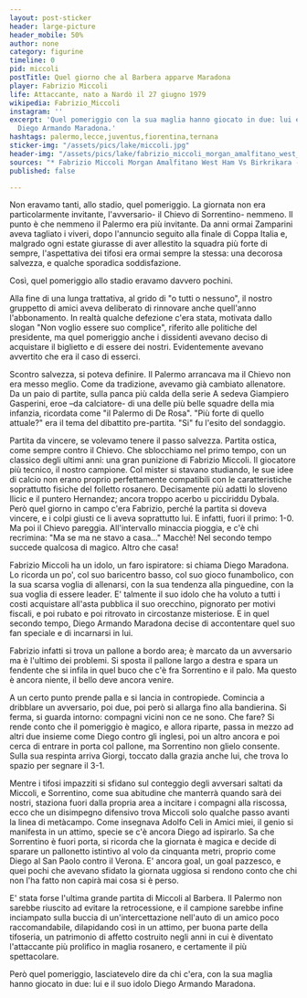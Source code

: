```yaml
---
layout: post-sticker
header: large-picture
header_mobile: 50%
author: none
category: figurine
timeline: 0
pid: miccoli
postTitle: Quel giorno che al Barbera apparve Maradona
player: Fabrizio Miccoli
life: Attaccante, nato a Nardò il 27 giugno 1979
wikipedia: Fabrizio_Miccoli
instagram: ''
excerpt: 'Quel pomeriggio con la sua maglia hanno giocato in due: lui e il suo idolo
  Diego Armando Maradona.'
hashtags: palermo,lecce,juventus,fiorentina,ternana
sticker-img: "/assets/pics/lake/miccoli.jpg"
header-img: "/assets/pics/lake/fabrizio_miccoli_morgan_amalfitano_west_ham_vs_birkrikara_-19933738812.jpg"
sources: "* Fabrizio Miccoli Morgan Amalfitano West Ham Vs Birkrikara - via [Wikipedia](https://commons.wikimedia.org/wiki/File:Fabrizio_Miccoli_Morgan_Amalfitano_West_Ham_Vs_Birkrikara_(19933738812).jpg)"
published: false

---
```

Non eravamo tanti, allo stadio, quel pomeriggio. La giornata non era particolarmente invitante, l'avversario- il Chievo di Sorrentino- nemmeno. Il punto è che nemmeno il Palermo era più invitante. Da anni ormai Zamparini aveva tagliato i viveri, dopo l'annuncio seguito alla finale di Coppa Italia e, malgrado ogni estate giurasse di aver allestito la squadra più forte di sempre, l'aspettativa dei tifosi era ormai sempre la stessa: una decorosa salvezza, e qualche sporadica soddisfazione.

Così, quel pomeriggio allo stadio eravamo davvero pochini.

Alla fine di una lunga trattativa, al grido di "o tutti o nessuno", il nostro gruppetto di amici aveva deliberato di rinnovare anche quell'anno l'abbonamento. In realtà qualche defezione c'era stata, motivata dallo slogan "Non voglio essere suo complice", riferito alle politiche del presidente, ma quel pomeriggio anche i dissidenti avevano deciso di acquistare il biglietto e di essere dei nostri. Evidentemente avevano avvertito che era il caso di esserci.

Scontro salvezza, si poteva definire. Il Palermo arrancava ma il Chievo non era messo meglio. Come da tradizione, avevamo già cambiato allenatore. Da un paio di partite, sulla panca più calda della serie A sedeva Giampiero Gasperini, eroe –da calciatore- di una delle più belle squadre della mia infanzia, ricordata come "il Palermo di De Rosa". "Più forte di quello attuale?" era il tema del dibattito pre-partita. "Si" fu l'esito del sondaggio.

Partita da vincere, se volevamo tenere il passo salvezza. Partita ostica, come sempre contro il Chievo. Che sblocchiamo nel primo tempo, con un classico degli ultimi anni: una gran punizione di Fabrizio Miccoli. Il giocatore più tecnico, il nostro campione. Col mister si stavano studiando, le sue idee di calcio non erano proprio perfettamente compatibili con le caratteristiche soprattutto fisiche del folletto rosanero. Decisamente più adatti lo sloveno Ilicic e il puntero Hernandez; ancora troppo acerbo u picciriddu Dybala. Però quel giorno in campo c'era Fabrizio, perché la partita si doveva vincere, e i colpi giusti ce li aveva soprattutto lui. E infatti, fuori il primo: 1-0. Ma poi il Chievo pareggia. All'intervallo minaccia pioggia, e c'è chi recrimina: "Ma se ma ne stavo a casa…" Macchè! Nel secondo tempo succede qualcosa di magico. Altro che casa!

Fabrizio Miccoli ha un idolo, un faro ispiratore: si chiama Diego Maradona. Lo ricorda un po', col suo baricentro basso, col suo gioco funambolico, con la sua scarsa voglia di allenarsi, con la sua tendenza alla pinguedine, con la sua voglia di essere leader. E' talmente il suo idolo che ha voluto a tutti i costi acquistare all'asta pubblica il suo orecchino, pignorato per motivi fiscali, e poi rubato e poi ritrovato in circostanze misteriose. E in quel secondo tempo, Diego Armando Maradona decise di accontentare quel suo fan speciale e di incarnarsi in lui.

Fabrizio infatti si trova un pallone a bordo area; è marcato da un avversario ma è l'ultimo dei problemi. Si sposta il pallone largo a destra e spara un fendente che si infila in quel buco che c'è fra Sorrentino e il palo. Ma questo è ancora niente, il bello deve ancora venire.

A un certo punto prende palla e si lancia in contropiede. Comincia a dribblare un avversario, poi due, poi però si allarga fino alla bandierina. Si ferma, si guarda intorno: compagni vicini non ce ne sono. Che fare? Si rende conto che il pomeriggio è magico, e allora riparte, passa in mezzo ad altri due insieme come Diego contro gli inglesi, poi un altro ancora e poi cerca di entrare in porta col pallone, ma Sorrentino non glielo consente. Sulla sua respinta arriva Giorgi, toccato dalla grazia anche lui, che trova lo spazio per segnare il 3-1.

Mentre i tifosi impazziti si sfidano sul conteggio degli avversari saltati da Miccoli, e Sorrentino, come sua abitudine che manterrà quando sarà dei nostri, staziona fuori dalla propria area a incitare i compagni alla riscossa, ecco che un disimpegno difensivo trova Miccoli solo qualche passo avanti la linea di metàcampo. Come insegnava Adolfo Celi in Amici miei, il genio si manifesta in un attimo, specie se c'è ancora Diego ad ispirarlo. Sa che Sorrentino è fuori porta, si ricorda che la giornata è magica e decide di sparare un pallonetto istintivo al volo da cinquanta metri, proprio come Diego al San Paolo contro il Verona. E' ancora goal, un goal pazzesco, e quei pochi che avevano sfidato la giornata uggiosa si rendono conto che chi non l'ha fatto non capirà mai cosa si è perso.

E' stata forse l'ultima grande partita di Miccoli al Barbera. Il Palermo non sarebbe riuscito ad evitare la retrocessione, e il campione sarebbe infine inciampato sulla buccia di un'intercettazione nell'auto di un amico poco raccomandabile, dilapidando così in un attimo, per buona parte della tifoseria, un patrimonio di affetto costruito negli anni in cui è diventato l'attaccante più prolifico in maglia rosanero, e certamente il più spettacolare.

Però quel pomeriggio, lasciatevelo dire da chi c'era, con la sua maglia hanno giocato in due: lui e il suo idolo Diego Armando Maradona.